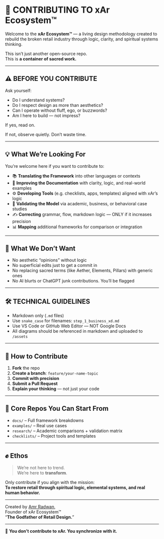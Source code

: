 # 🧠 CONTRIBUTING TO xAr Ecosystem™

Welcome to the **xAr Ecosystem™** — a living design methodology created to rebuild the broken retail industry through logic, clarity, and spiritual systems thinking.

This isn’t just another open-source repo.  
This is **a container of sacred work.**

---

## ⚠️ BEFORE YOU CONTRIBUTE

Ask yourself:

- Do I understand systems?
- Do I respect design as more than aesthetics?
- Can I operate without fluff, ego, or buzzwords?
- Am I here to build — not impress?

If yes, read on.

If not, observe quietly. Don’t waste time.

---

## 💡 What We’re Looking For

You’re welcome here if you want to contribute to:

- 📚 **Translating the Framework** into other languages or contexts
- 🧱 **Improving the Documentation** with clarity, logic, and real-world examples
- ⚙️ **Developing Tools** (e.g. checklists, apps, templates) aligned with xAr’s logic
- 🧪 **Validating the Model** via academic, business, or behavioral case studies
- ✍️ **Correcting** grammar, flow, markdown logic — ONLY if it increases precision
- 📊 **Mapping** additional frameworks for comparison or integration

---

## 🚫 What We Don’t Want

- No aesthetic “opinions” without logic
- No superficial edits just to get a commit in
- No replacing sacred terms (like Aether, Elements, Pillars) with generic ones
- No AI blurts or ChatGPT junk contributions. You’ll be flagged

---

## 🛠 TECHNICAL GUIDELINES

- Markdown only (`.md` files)
- Use `snake_case` for filenames: `step_1_business_xd.md`
- Use VS Code or GitHub Web Editor — NOT Google Docs
- All diagrams should be referenced in markdown and uploaded to `/assets`

---

## 🤝 How to Contribute

1. **Fork** the repo  
2. **Create a branch**: `feature/your-name-topic`  
3. **Commit with precision**  
4. **Submit a Pull Request**  
5. **Explain your thinking** — not just your code

---

## 🧭 Core Repos You Can Start From

- `docs/` – Full framework breakdowns
- `examples/` – Real use cases
- `research/` – Academic comparisons + validation matrix
- `checklists/` – Project tools and templates

---

## ✊ Ethos

> We’re not here to trend.  
> We’re here to **transform**.

Only contribute if you align with the mission:  
**To restore retail through spiritual logic, elemental systems, and real human behavior.**

---

Created by [Amr Radwan](https://www.instagram.com/by.xar_),  
Founder of xAr Ecosystem™  
“**The Godfather of Retail Design.**”

---

🧠 **You don’t contribute to xAr. You synchronize with it.**
